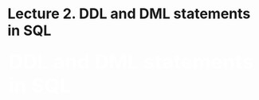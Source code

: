 # Lecture 2. DDL and DML statements in SQL

<div><div data-block-id="0439a136-01a9-43b5-b370-f806d4447c38" class="notion-selectable notion-page-block" style="color: rgba(255, 255, 255, 0.81); font-weight: 700; line-height: 1.2; font-size: 40px; font-family: ui-sans-serif, -apple-system, BlinkMacSystemFont, &quot;Segoe UI Variable Display&quot;, &quot;Segoe UI&quot;, Helvetica, &quot;Apple Color Emoji&quot;, Arial, sans-serif, &quot;Segoe UI Emoji&quot;, &quot;Segoe UI Symbol&quot;; cursor: text; display: flex; align-items: center; --darkreader-inline-color: rgba(232, 230, 227, 0.81);"><h1 spellcheck="true" placeholder="Untitled" data-content-editable-leaf="true" style="max-width: 100%; width: 100%; white-space: pre-wrap; word-break: break-word; caret-color: rgba(255, 255, 255, 0.81); padding-top: 3px; padding-left: 2px; padding-right: 2px; font-size: 1em; font-weight: inherit; margin: 0px;" contenteditable="false">DDL and DML statements in SQL</h1></div><div style="margin-left: 4px;"></div></div>
